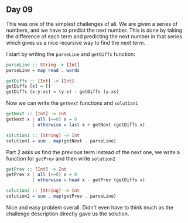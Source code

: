 ## Day 09
This was one of the simplest challenges of all. We are given a series of numbers, and we have to predict the next number. This is done by taking the difference of each term and predicting the next number in that series which gives us a nice recursive way to find the next term.

I start by writing the `parseLine` and `getDiffs` function:

```hs
parseLine :: String -> [Int]
parseLine = map read . words

getDiffs :: [Int] -> [Int]
getDiffs [x] = []
getDiffs (x:y:xs) = (y-x) : getDiffs (y:xs)
```

Now we can write the `getNext` functions and `solution1`

```hs
getNext :: [Int] -> Int
getNext x | all (==0) x = 0
          | otherwise = last x + getNext (getDiffs x)

solution1 :: [String] -> Int
solution1 = sum . map(getNext . parseLine)
```

Part 2 asks us find the previous term instead of the next one, we write a function for `getPrev` and then write `solution2`

```hs
getPrev :: [Int] -> Int
getPrev x | all (==0) x = 0 
          | otherwise = head x - getPrev (getDiffs x)

solution2 :: [String] -> Int
solution2 = sum . map(getPrev . parseLine)
```

Nice and easy problem overall. Didn't even have to think much as the challenge description directly gave us the solution.
